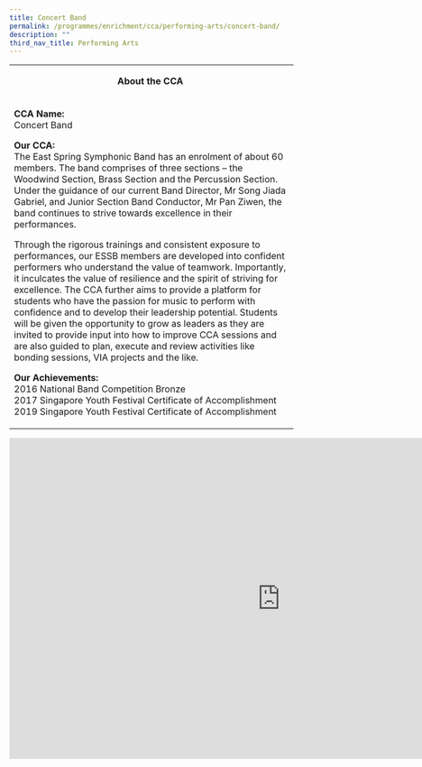 ```yaml
---
title: Concert Band
permalink: /programmes/enrichment/cca/performing-arts/concert-band/
description: ""
third_nav_title: Performing Arts
---
```

<table>
<tbody>
<tr>
<td width="590">
<p style="text-align: center;"><strong>About the CCA&nbsp;</strong></p>
</td>
</tr>
<tr>
<td width="590">
<p><strong>CCA Name:<br /></strong>Concert Band</p>
<p><strong>Our CCA:<br /></strong>The East Spring Symphonic Band has an enrolment of about 60 members. The band comprises of three sections &ndash; the Woodwind Section, Brass Section and the Percussion Section. Under the guidance of our current Band Director, Mr Song Jiada Gabriel, and Junior Section Band Conductor, Mr Pan Ziwen, the band continues to strive towards excellence in their performances.&nbsp;</p>
<p>Through the rigorous trainings and consistent exposure to performances, our ESSB members are developed into confident performers who understand the value of teamwork. Importantly, it inculcates the value of resilience and the spirit of striving for excellence. The CCA further aims to provide a platform for students who have the passion for music to perform with confidence and to develop their leadership potential. Students will be given the opportunity to grow as leaders as they are invited to provide input into how to improve CCA sessions and are also guided to plan, execute and review activities like bonding sessions, VIA projects and the like.</p>
<p><strong>Our Achievements:<br /></strong>2016 National Band Competition Bronze<br />2017 Singapore Youth Festival Certificate of Accomplishment<br />2019 Singapore Youth Festival Certificate of Accomplishment</p>
</td>
</tr>
</tbody>
</table>
<iframe src="https://docs.google.com/presentation/d/e/2PACX-1vTplviPXXRMS3Q8QY8S5VlUY2GO4rST8BAauF3gUJeNlrZCEQE-9dsDEp6sTS2mgCKqAjGw76nfIloN/embed?start=false&loop=false&delayms=10000" frameborder="0" width="960" height="569" allowfullscreen="true"></iframe>
